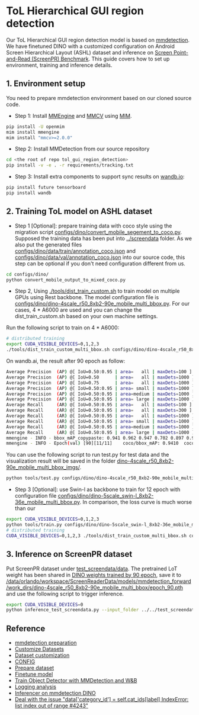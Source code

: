 # ToL Hierarchical GUI region detection

Our ToL Hierarchical GUI region detection model is based on [mmdetection](https://github.com/open-mmlab/mmdetection). We have finetuned DINO with a customized configuration on Android Screen Hierarchical Layout (ASHL) dataset and inference on [Screen Point-and-Read (ScreenPR) Benchmark](https://huggingface.co/datasets/yfan1997/ScreenPR). This guide covers how to set up environment, training and inference details.

## 1. Environment setup

You need to prepare mmdetection environment based on our cloned source code.

* Step 1: Install [MMEngine](https://github.com/open-mmlab/mmengine) and [MMCV](https://github.com/open-mmlab/mmcv) using [MIM](https://github.com/open-mmlab/mim).

```bash
pip install -U openmim
mim install mmengine
mim install "mmcv>=2.0.0"
```

* Step 2: Install MMDetection from our source repository

```bash
cd <the root of repo tol_gui_region_detection>
pip install -v -e . -r requirements/tracking.txt
```

* Step 3: Install extra components to support sync results on [wandb.io](https://wandb.ai/):

```bash
pip install future tensorboard
pip install wandb
```

## 2. Training ToL model on ASHL dataset

* Step 1 [Optional]: prepare training data with coco style using the migration script [configs/dino/convert_mobile_segement_to_coco.py](configs/dino/convert_mobile_segement_to_coco.py). Supposed the training data has been put into [../screendata](../screendata) folder. As we also put the generated files [configs/dino/data/train/annotation_coco.json](configs/dino/data/train/annotation_coco.json) and [configs/dino/data/val/annotation_coco.json](configs/dino/data/val/annotation_coco.json) into our source code, this step can be optional if you don't need configuration different from us.

```bash
cd configs/dino/
python convert_mobile_output_to_mixed_coco.py
```

* Step 2, Using [./tools/dist_train_custom.sh](./tools/dist_train_custom.sh) to train model on multiple GPUs using Rest backbone. The model configuration file is [configs/dino/dino-4scale_r50_8xb2-90e_mobile_multi_bbox.py](configs/dino/dino-4scale_r50_8xb2-90e_mobile_multi_bbox.py). For our cases, 4 * A6000 are used and you can change the dist_train_custom.sh based on your own machine settings. 

Run the following script to train on  4 * A6000:

```bash
# distributed training
export CUDA_VISIBLE_DEVICES=0,1,2,3
./tools/dist_train_custom_multi_bbox.sh configs/dino/dino-4scale_r50_8xb2-90e_mobile_multi_bbox.py 4
```

On wandb.ai, the result after 90 epoch as follow:

```bash
Average Precision  (AP) @[ IoU=0.50:0.95 | area=   all | maxDets=100 ] = 0.941
Average Precision  (AP) @[ IoU=0.50      | area=   all | maxDets=1000 ] = 0.962
Average Precision  (AP) @[ IoU=0.75      | area=   all | maxDets=1000 ] = 0.947
Average Precision  (AP) @[ IoU=0.50:0.95 | area= small | maxDets=1000 ] = 0.702
Average Precision  (AP) @[ IoU=0.50:0.95 | area=medium | maxDets=1000 ] = 0.897
Average Precision  (AP) @[ IoU=0.50:0.95 | area= large | maxDets=1000 ] = 0.943
Average Recall     (AR) @[ IoU=0.50:0.95 | area=   all | maxDets=100 ] = 0.959
Average Recall     (AR) @[ IoU=0.50:0.95 | area=   all | maxDets=300 ] = 0.961
Average Recall     (AR) @[ IoU=0.50:0.95 | area=   all | maxDets=1000 ] = 0.961
Average Recall     (AR) @[ IoU=0.50:0.95 | area= small | maxDets=1000 ] = 0.814
Average Recall     (AR) @[ IoU=0.50:0.95 | area=medium | maxDets=1000 ] = 0.916
Average Recall     (AR) @[ IoU=0.50:0.95 | area= large | maxDets=1000 ] = 0.963
mmengine - INFO - bbox_mAP_copypaste: 0.941 0.962 0.947 0.702 0.897 0.943
mmengine - INFO - Epoch(val) [90][11/11]    coco/bbox_mAP: 0.9410  coco/bbox_mAP_50: 0.9620  coco/bbox_mAP_75: 0.9470  coco/bbox_mAP_s: 0.7020  coco/bbox_mAP_m: 0.8970  coco/bbox_mAP_l: 0.9430  data_time: 0.0137  time: 0.2778
```

You can use the following script to run test.py for test data and the visualization result will be saved in the folder [dino-4scale_r50_8xb2-90e_mobile_multi_bbox_imgs/](dino-4scale_r50_8xb2-90e_mobile_multi_bbox_imgs/).

```bash
python tools/test.py configs/dino/dino-4scale_r50_8xb2-90e_mobile_multi_bbox.py /data/orlando/workspace/ScreenReaderData/models/mmdetection_forward/work_dirs/dino-4scale_r50_8xb2-90e_mobile_multi_bbox/epoch_90.pth --show-dir dino-4scale_r50_8xb2-90e_mobile_multi_bbox_imgs/
```

* Step 3 [Optional]: use Swin-l as backbone to train for 12 epoch with configuration file [configs/dino/dino-5scale_swin-l_8xb2-36e_mobile_multi_bbox.py](configs/dino/dino-5scale_swin-l_8xb2-36e_mobile_multi_bbox.py). In comparison, the loss curve is much worse than our 

```bash
export CUDA_VISIBLE_DEVICES=0,1,2,3
python tools/train.py configs/dino/dino-5scale_swin-l_8xb2-36e_mobile_multi_bbox.py --train_batch_size 2 --val_batch_size 2 --lr 0.001 --epoch 12 # 12 out of memory during 16
# distributed training
CUDA_VISIBLE_DEVICES=0,1,2,3 ./tools/dist_train_custom_multi_bbox.sh configs/dino/dino-5scale_swin-l_8xb2-36e_mobile_multi_bbox.py 4
```

## 3. Inference on ScreenPR dataset

Put ScreenPR dataset under [test_screendata/data](test_screendata/data). The pretrained LoT weight has been shared in [DINO weights trained by 90 epoch](https://drive.google.com/file/d/1IN3EfDKyXwu5WegqyFOWfXH6ttJ3zNdx/view?usp=drive_link), save it to [/data/orlando/workspace/ScreenReaderData/models/mmdetection_forward/work_dirs/dino-4scale_r50_8xb2-90e_mobile_multi_bbox/epoch_90.pth](/data/orlando/workspace/ScreenReaderData/models/mmdetection_forward/work_dirs/dino-4scale_r50_8xb2-90e_mobile_multi_bbox/epoch_90.pth) and use the following script to trigger inference.

```bash
export CUDA_VISIBLE_DEVICES=0
python inference_test_screendata.py --input_folder ../../test_screendata/mobile_pc_web_osworld --model_config configs/dino/dino-4scale_r50_8xb2-90e_mobile_multi_bbox.py --checkpoint /data/orlando/workspace/ScreenReaderData/models/mmdetection_forward/work_dirs/dino-4scale_r50_8xb2-90e_mobile_multi_bbox/epoch_90.pth
```

## Reference

* [mmdetection preparation](https://mmdetection.readthedocs.io/en/latest/get_started.html)
* [Customize Datasets](https://github.com/llv22/mmdetection_forward/blob/develop/docs/en/advanced_guides/customize_dataset.md)
* [Dataset customization](https://github.com/open-mmlab/mmdetection/tree/master/docs/en)
* [CONFIG](https://mmengine.readthedocs.io/en/latest/advanced_tutorials/config.html#import-the-custom-module)
* [Prepare dataset](https://mmdetection.readthedocs.io/en/latest/user_guides/train.html#prepare-datasets)
* [Finetune model](https://mmdetection.readthedocs.io/en/latest/user_guides/finetune.html)
* [Train Object Detector with MMDetection and W&B](https://colab.research.google.com/drive/1-qxf3uuXPJr0QUsIic_4cRLxQ1ZBK3yQ?usp=sharing)
* [Logging analysis](https://mmdetection.readthedocs.io/en/latest/user_guides/useful_tools.html)
* [Inferencer on mmdetection DINO](https://github.com/open-mmlab/mmdetection/blob/main/demo/inference_demo.ipynb)
* [Deal with the issue "data['category_id'] = self.cat_ids[label] IndexError: list index out of range #4243"](https://github.com/open-mmlab/mmdetection/issues/4243)
